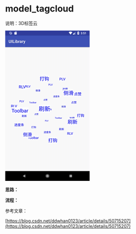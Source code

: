 
# model_tagcloud

说明：3D标签云

![](screenshot/tagcloud.gif)


**思路：**

**流程：**





参考文章：

[https://blog.csdn.net/ddwhan0123/article/details/50715207](https://blog.csdn.net/ddwhan0123/article/details/50715207)